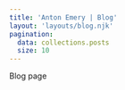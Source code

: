 ```yaml
---
title: 'Anton Emery | Blog'
layout: 'layouts/blog.njk'
pagination:
  data: collections.posts
  size: 10
---
```


Blog page






